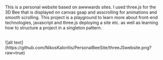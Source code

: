 This is a personal website based on awwwards sites. I used three.js for the 3D Bee that is displayed on canvas gsap and asscrolling for animations and smooth scrolling. This project is a playground to learn more about front-end technologies, javascript and three.js deploying a site etc. as well as learning how to structure a project in a singleton pattern.


</br>
![alt text](https://github.com/NikosKaloritis/PersonalBeeSite/threeJSwebsite.png?raw=true)
